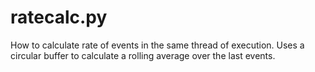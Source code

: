 # ratecalc.py
How to calculate rate of events in the same thread of execution. Uses a circular buffer to calculate a rolling average over the last <N> events.
